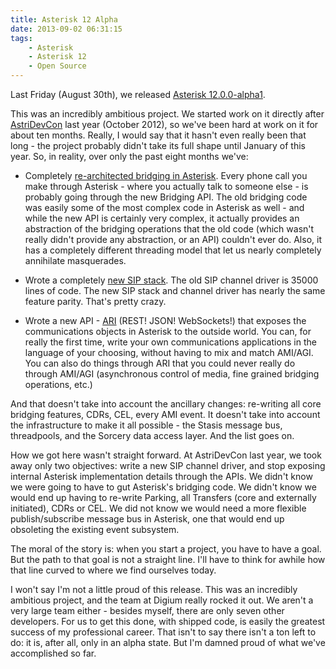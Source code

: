 ```yaml
---
title: Asterisk 12 Alpha
date: 2013-09-02 06:31:15
tags:
    - Asterisk
    - Asterisk 12
    - Open Source
---
```


Last Friday (August 30th), we released [Asterisk 12.0.0-alpha1](http://downloads.asterisk.org/pub/telephony/asterisk/releases/asterisk-12.0.0-alpha1.tar.gz).

This was an incredibly ambitious project. We started work on it directly after [AstriDevCon](https://wiki.asterisk.org/wiki/display/AST/AstriDevCon+2012) last year (October 2012), so we've been hard at work on it for about ten months. Really, I would say that it hasn't even really been that long - the project probably didn't take its full shape until January of this year. So, in reality, over only the past eight months we've:

* Completely [re-architected bridging in Asterisk](https://wiki.asterisk.org/wiki/display/AST/Asterisk+12+Bridging+Project). Every phone call you make through Asterisk - where you actually talk to someone else - is probably going through the new Bridging API. The old bridging code was easily some of the most complex code in Asterisk as well - and while the new API is certainly very complex, it actually provides an abstraction of the bridging operations that the old code (which wasn't really didn't provide any abstraction, or an API) couldn't ever do. Also, it has a completely different threading model that let us nearly completely annihilate masquerades.

* Wrote a completely [new SIP stack](https://wiki.asterisk.org/wiki/display/AST/Configuring+res_pjsip). The old SIP channel driver is 35000 lines of code. The new SIP stack and channel driver has nearly the same feature parity. That's pretty crazy.

* Wrote a new API - [ARI](https://wiki.asterisk.org/wiki/pages/viewpage.action?pageId=29395573) (REST! JSON! WebSockets!) that exposes the communications objects in Asterisk to the outside world. You can, for really the first time, write your own communications applications in the language of your choosing, without having to mix and match AMI/AGI. You can also do things through ARI that you could never really do through AMI/AGI (asynchronous control of media, fine grained bridging operations, etc.)

And that doesn't take into account the ancillary changes: re-writing all core bridging features, CDRs, CEL, every AMI event. It doesn't take into account the infrastructure to make it all possible - the Stasis message bus, threadpools, and the Sorcery data access layer. And the list goes on.

How we got here wasn't straight forward. At AstriDevCon last year, we took away only two objectives: write a new SIP channel driver, and stop exposing internal Asterisk implementation details through the APIs. We didn't know we were going to have to gut Asterisk's bridging code. We didn't know we would end up having to re-write Parking, all Transfers (core and externally initiated), CDRs or CEL. We did not know we would need a more flexible publish/subscribe message bus in Asterisk, one that would end up obsoleting the existing event subsystem.

The moral of the story is: when you start a project, you have to have a goal. But the path to that goal is not a straight line. I'll have to think for awhile how that line curved to where we find ourselves today.

I won't say I'm not a little proud of this release. This was an incredibly ambitious project, and the team at Digium really rocked it out. We aren't a very large team either - besides myself, there are only seven other developers. For us to get this done, with shipped code, is easily the greatest success of my professional career. That isn't to say there isn't a ton left to do: it is, after all, only in an alpha state. But I'm damned proud of what we've accomplished so far.
